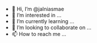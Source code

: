 - 👋 Hi, I’m @jalniasmae
- 👀 I’m interested in ...
- 🌱 I’m currently learning ...
- 💞️ I’m looking to collaborate on ...
- 📫 How to reach me ...

<!---
jalniasmae/jalniasmae is a ✨ special ✨ repository because its `README.md` (this file) appears on your GitHub profile.
You can click the Preview link to take a look at your changes.
--->
